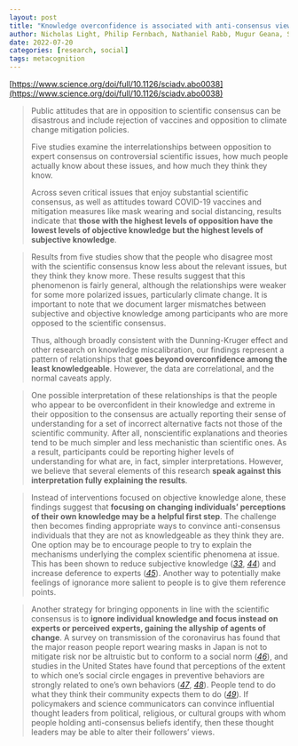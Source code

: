 ```yaml
---
layout: post
title: "Knowledge overconfidence is associated with anti-consensus views on controversial scientific issues"
author: Nicholas Light, Philip Fernbach, Nathaniel Rabb, Mugur Geana, Steven Sloman
date: 2022-07-20
categories: [research, social]
tags: metacognition
---
```


[https://www.science.org/doi/full/10.1126/sciadv.abo0038](https://www.science.org/doi/full/10.1126/sciadv.abo0038)

> Public attitudes that are in opposition to scientific consensus can be disastrous and include rejection of vaccines and opposition to climate change mitigation policies. 
>
> Five studies examine the interrelationships between opposition to expert consensus on controversial scientific issues, how much people actually know about these issues, and how much they think they know. 
>
> Across seven critical issues that enjoy substantial scientific consensus, as well as attitudes toward COVID-19 vaccines and mitigation measures like mask wearing and social distancing, results indicate that **those with the highest levels of opposition have the lowest levels of objective knowledge but the highest levels of subjective knowledge**. 

> Results from five studies show that the people who disagree most with the scientific consensus know less about the relevant issues, but they think they know more. These results suggest that this phenomenon is fairly general, although the relationships were weaker for some more polarized issues, particularly climate change. It is important to note that we document larger mismatches between subjective and objective knowledge among participants who are more opposed to the scientific consensus. 
>
> Thus, although broadly consistent with the Dunning-Kruger effect and other research on knowledge miscalibration, our findings represent a pattern of relationships that **goes beyond overconfidence among the least knowledgeable**. However, the data are correlational, and the normal caveats apply.

> One possible interpretation of these relationships is that the people who appear to be overconfident in their knowledge and extreme in their opposition to the consensus are actually reporting their sense of understanding for a set of incorrect alternative facts not those of the scientific community. After all, nonscientific explanations and theories tend to be much simpler and less mechanistic than scientific ones. As a result, participants could be reporting higher levels of understanding for what are, in fact, simpler interpretations. However, we believe that several elements of this research **speak against this interpretation fully explaining the results**.

> Instead of interventions focused on objective knowledge alone, these findings suggest that **focusing on changing individuals’ perceptions of their own knowledge may be a helpful first step**. The challenge then becomes finding appropriate ways to convince anti-consensus individuals that they are not as knowledgeable as they think they are. One option may be to encourage people to try to explain the mechanisms underlying the complex scientific phenomena at issue. This has been shown to reduce subjective knowledge ([*33*](https://www.science.org/doi/full/10.1126/sciadv.abo0038#core-R33), [*44*](https://www.science.org/doi/full/10.1126/sciadv.abo0038#core-R44)) and increase deference to experts ([*45*](https://www.science.org/doi/full/10.1126/sciadv.abo0038#core-R45)). Another way to potentially make feelings of ignorance more salient to people is to give them reference points.

> Another strategy for bringing opponents in line with the scientific consensus is to **ignore individual knowledge and focus instead on experts or perceived experts, gaining the allyship of agents of change**. A survey on transmission of the coronavirus has found that the major reason people report wearing masks in Japan is not to mitigate risk nor be altruistic but to conform to a social norm ([*46*](https://www.science.org/doi/full/10.1126/sciadv.abo0038#core-R46)), and studies in the United States have found that perceptions of the extent to which one’s social circle engages in preventive behaviors are strongly related to one’s own behaviors ([*47*](https://www.science.org/doi/full/10.1126/sciadv.abo0038#core-R47), [*48*](https://www.science.org/doi/full/10.1126/sciadv.abo0038#core-R48)). People tend to do what they think their community expects them to do ([*49*](https://www.science.org/doi/full/10.1126/sciadv.abo0038#core-R49)). If policymakers and science communicators can convince influential thought leaders from political, religious, or cultural groups with whom people holding anti-consensus beliefs identify, then these thought leaders may be able to alter their followers’ views. 
